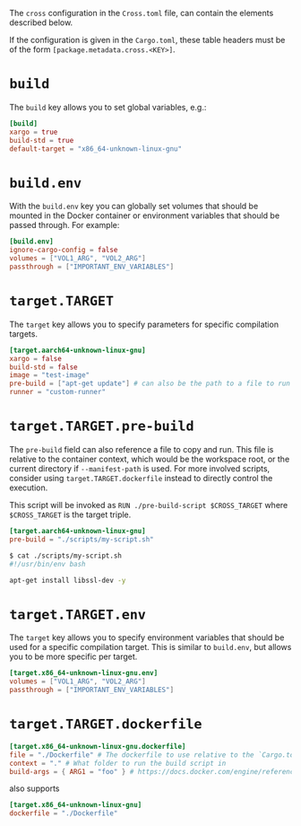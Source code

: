 The `cross` configuration in the `Cross.toml` file, can contain the elements described below.

If the configuration is given in the `Cargo.toml`, these table headers must be of the form `[package.metadata.cross.<KEY>]`.

# `build`

The `build` key allows you to set global variables, e.g.:

```toml
[build]
xargo = true
build-std = true
default-target = "x86_64-unknown-linux-gnu"
```

# `build.env`

With the `build.env` key you can globally set volumes that should be mounted
in the Docker container or environment variables that should be passed through.
For example:

```toml
[build.env]
ignore-cargo-config = false
volumes = ["VOL1_ARG", "VOL2_ARG"]
passthrough = ["IMPORTANT_ENV_VARIABLES"]
```

# `target.TARGET`

The `target` key allows you to specify parameters for specific compilation targets.

```toml
[target.aarch64-unknown-linux-gnu]
xargo = false
build-std = false
image = "test-image"
pre-build = ["apt-get update"] # can also be the path to a file to run
runner = "custom-runner"
```

# `target.TARGET.pre-build`

The `pre-build` field can also reference a file to copy and run. This file is relative to the container context, which would be the workspace root, or the current directory if `--manifest-path` is used. For more involved scripts, consider using `target.TARGET.dockerfile` instead to directly control the execution.

This script will be invoked as `RUN ./pre-build-script $CROSS_TARGET` where `$CROSS_TARGET` is the target triple.

```toml
[target.aarch64-unknown-linux-gnu]
pre-build = "./scripts/my-script.sh"
```

```sh
$ cat ./scripts/my-script.sh
#!/usr/bin/env bash

apt-get install libssl-dev -y
```

# `target.TARGET.env`

The `target` key allows you to specify environment variables that should be used for a specific compilation target.
This is similar to `build.env`, but allows you to be more specific per target.

```toml
[target.x86_64-unknown-linux-gnu.env]
volumes = ["VOL1_ARG", "VOL2_ARG"]
passthrough = ["IMPORTANT_ENV_VARIABLES"]
```

# `target.TARGET.dockerfile`

```toml
[target.x86_64-unknown-linux-gnu.dockerfile]
file = "./Dockerfile" # The dockerfile to use relative to the `Cargo.toml`
context = "." # What folder to run the build script in
build-args = { ARG1 = "foo" } # https://docs.docker.com/engine/reference/builder/#arg
```

also supports

```toml
[target.x86_64-unknown-linux-gnu]
dockerfile = "./Dockerfile"
```
